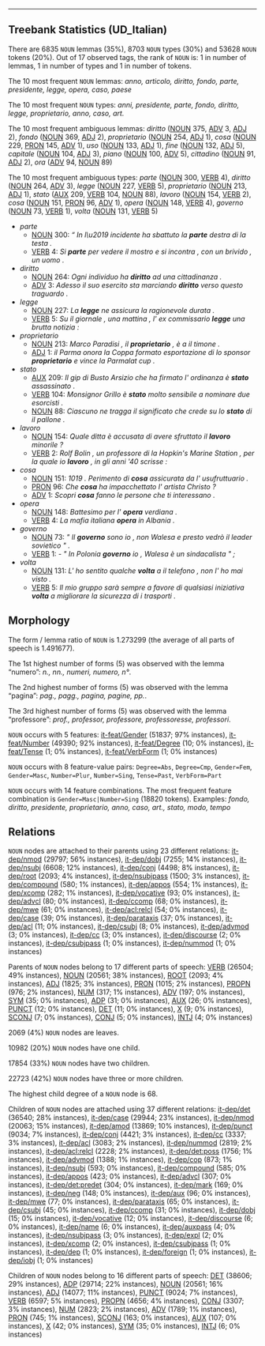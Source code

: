 

--------------------------------------------------------------------------------

## Treebank Statistics (UD_Italian)

There are 6835 `NOUN` lemmas (35%), 8703 `NOUN` types (30%) and 53628 `NOUN` tokens (20%).
Out of 17 observed tags, the rank of `NOUN` is: 1 in number of lemmas, 1 in number of types and 1 in number of tokens.

The 10 most frequent `NOUN` lemmas: <em>anno, articolo, diritto, fondo, parte, presidente, legge, opera, caso, paese</em>

The 10 most frequent `NOUN` types:  <em>anni, presidente, parte, fondo, diritto, legge, proprietario, anno, caso, art.</em>

The 10 most frequent ambiguous lemmas: <em>diritto</em> ([NOUN]() 375, [ADV]() 3, [ADJ]() 2), <em>fondo</em> ([NOUN]() 369, [ADJ]() 2), <em>proprietario</em> ([NOUN]() 254, [ADJ]() 1), <em>cosa</em> ([NOUN]() 229, [PRON]() 145, [ADV]() 1), <em>uso</em> ([NOUN]() 133, [ADJ]() 1), <em>fine</em> ([NOUN]() 132, [ADJ]() 5), <em>capitale</em> ([NOUN]() 104, [ADJ]() 3), <em>piano</em> ([NOUN]() 100, [ADV]() 5), <em>cittadino</em> ([NOUN]() 91, [ADJ]() 2), <em>ora</em> ([ADV]() 94, [NOUN]() 89)

The 10 most frequent ambiguous types:  <em>parte</em> ([NOUN]() 300, [VERB]() 4), <em>diritto</em> ([NOUN]() 264, [ADV]() 3), <em>legge</em> ([NOUN]() 227, [VERB]() 5), <em>proprietario</em> ([NOUN]() 213, [ADJ]() 1), <em>stato</em> ([AUX]() 209, [VERB]() 104, [NOUN]() 88), <em>lavoro</em> ([NOUN]() 154, [VERB]() 2), <em>cosa</em> ([NOUN]() 151, [PRON]() 96, [ADV]() 1), <em>opera</em> ([NOUN]() 148, [VERB]() 4), <em>governo</em> ([NOUN]() 73, [VERB]() 1), <em>volta</em> ([NOUN]() 131, [VERB]() 5)


* <em>parte</em>
  * [NOUN]() 300: <em>“ In l\u2019 incidente ha sbattuto la <b>parte</b> destra di la testa .</em>
  * [VERB]() 4: <em>Si <b>parte</b> per vedere il mostro e si incontra , con un brivido , un uomo .</em>
* <em>diritto</em>
  * [NOUN]() 264: <em>Ogni individuo ha <b>diritto</b> ad una cittadinanza .</em>
  * [ADV]() 3: <em>Adesso il suo esercito sta marciando <b>diritto</b> verso questo traguardo .</em>
* <em>legge</em>
  * [NOUN]() 227: <em>La <b>legge</b> ne assicura la ragionevole durata .</em>
  * [VERB]() 5: <em>Su il giornale , una mattina , l' ex commissario <b>legge</b> una brutta notizia :</em>
* <em>proprietario</em>
  * [NOUN]() 213: <em>Marco Paradisi , il <b>proprietario</b> , è a il timone .</em>
  * [ADJ]() 1: <em>il Parma onora la Coppa formato esportazione di lo sponsor <b>proprietario</b> e vince la Parmalat cup .</em>
* <em>stato</em>
  * [AUX]() 209: <em>Il gip di Busto Arsizio che ha firmato l' ordinanza è <b>stato</b> assassinato .</em>
  * [VERB]() 104: <em>Monsignor Grillo è <b>stato</b> molto sensibile a nominare due esorcisti .</em>
  * [NOUN]() 88: <em>Ciascuno ne tragga il significato che crede su lo <b>stato</b> di il pallone .</em>
* <em>lavoro</em>
  * [NOUN]() 154: <em>Quale ditta è accusata di avere sfruttato il <b>lavoro</b> minorile ?</em>
  * [VERB]() 2: <em>Rolf Bolin , un professore di la Hopkin's Marine Station , per la quale io <b>lavoro</b> , in gli anni '40 scrisse :</em>
* <em>cosa</em>
  * [NOUN]() 151: <em>1019 . Perimento di <b>cosa</b> assicurata da l' usufruttuario .</em>
  * [PRON]() 96: <em>Che <b>cosa</b> ha impacchettato l' artista Christo ?</em>
  * [ADV]() 1: <em>Scopri <b>cosa</b> fanno le persone che ti interessano .</em>
* <em>opera</em>
  * [NOUN]() 148: <em>Battesimo per l' <b>opera</b> verdiana .</em>
  * [VERB]() 4: <em>La mafia italiana <b>opera</b> in Albania .</em>
* <em>governo</em>
  * [NOUN]() 73: <em>" Il <b>governo</b> sono io , non Walesa e presto vedrò il leader sovietico " .</em>
  * [VERB]() 1: <em>- " In Polonia <b>governo</b> io , Walesa è un sindacalista " ;</em>
* <em>volta</em>
  * [NOUN]() 131: <em>L' ho sentito qualche <b>volta</b> a il telefono , non l' ho mai visto .</em>
  * [VERB]() 5: <em>Il mio gruppo sarà sempre a favore di qualsiasi iniziativa <b>volta</b> a migliorare la sicurezza di i trasporti .</em>

## Morphology

The form / lemma ratio of `NOUN` is 1.273299 (the average of all parts of speech is 1.491677).

The 1st highest number of forms (5) was observed with the lemma “numero”: <em>n., nn., numeri, numero, n°</em>.

The 2nd highest number of forms (5) was observed with the lemma “pagina”: <em>pag., pagg., pagina, pagine, pp.</em>.

The 3rd highest number of forms (5) was observed with the lemma “professore”: <em>prof., professor, professore, professoresse, professori</em>.

`NOUN` occurs with 5 features: [it-feat/Gender]() (51837; 97% instances), [it-feat/Number]() (49390; 92% instances), [it-feat/Degree]() (10; 0% instances), [it-feat/Tense]() (1; 0% instances), [it-feat/VerbForm]() (1; 0% instances)

`NOUN` occurs with 8 feature-value pairs: `Degree=Abs`, `Degree=Cmp`, `Gender=Fem`, `Gender=Masc`, `Number=Plur`, `Number=Sing`, `Tense=Past`, `VerbForm=Part`

`NOUN` occurs with 14 feature combinations.
The most frequent feature combination is `Gender=Masc|Number=Sing` (18820 tokens).
Examples: <em>fondo, diritto, presidente, proprietario, anno, caso, art., stato, modo, tempo</em>


## Relations

`NOUN` nodes are attached to their parents using 23 different relations: [it-dep/nmod]() (29797; 56% instances), [it-dep/dobj]() (7255; 14% instances), [it-dep/nsubj]() (6608; 12% instances), [it-dep/conj]() (4498; 8% instances), [it-dep/root]() (2093; 4% instances), [it-dep/nsubjpass]() (1500; 3% instances), [it-dep/compound]() (580; 1% instances), [it-dep/appos]() (554; 1% instances), [it-dep/xcomp]() (282; 1% instances), [it-dep/vocative]() (93; 0% instances), [it-dep/advcl]() (80; 0% instances), [it-dep/ccomp]() (68; 0% instances), [it-dep/mwe]() (61; 0% instances), [it-dep/acl:relcl]() (54; 0% instances), [it-dep/case]() (39; 0% instances), [it-dep/parataxis]() (37; 0% instances), [it-dep/acl]() (11; 0% instances), [it-dep/csubj]() (8; 0% instances), [it-dep/advmod]() (3; 0% instances), [it-dep/cc]() (3; 0% instances), [it-dep/discourse]() (2; 0% instances), [it-dep/csubjpass]() (1; 0% instances), [it-dep/nummod]() (1; 0% instances)

Parents of `NOUN` nodes belong to 17 different parts of speech: [VERB]() (26504; 49% instances), [NOUN]() (20561; 38% instances), [ROOT]() (2093; 4% instances), [ADJ]() (1825; 3% instances), [PRON]() (1015; 2% instances), [PROPN]() (976; 2% instances), [NUM]() (317; 1% instances), [ADV]() (197; 0% instances), [SYM]() (35; 0% instances), [ADP]() (31; 0% instances), [AUX]() (26; 0% instances), [PUNCT]() (12; 0% instances), [DET]() (11; 0% instances), [X]() (9; 0% instances), [SCONJ]() (7; 0% instances), [CONJ]() (5; 0% instances), [INTJ]() (4; 0% instances)

2069 (4%) `NOUN` nodes are leaves.

10982 (20%) `NOUN` nodes have one child.

17854 (33%) `NOUN` nodes have two children.

22723 (42%) `NOUN` nodes have three or more children.

The highest child degree of a `NOUN` node is 68.

Children of `NOUN` nodes are attached using 37 different relations: [it-dep/det]() (36540; 28% instances), [it-dep/case]() (29944; 23% instances), [it-dep/nmod]() (20063; 15% instances), [it-dep/amod]() (13869; 10% instances), [it-dep/punct]() (9034; 7% instances), [it-dep/conj]() (4421; 3% instances), [it-dep/cc]() (3337; 3% instances), [it-dep/acl]() (3083; 2% instances), [it-dep/nummod]() (2819; 2% instances), [it-dep/acl:relcl]() (2228; 2% instances), [it-dep/det:poss]() (1756; 1% instances), [it-dep/advmod]() (1388; 1% instances), [it-dep/cop]() (873; 1% instances), [it-dep/nsubj]() (593; 0% instances), [it-dep/compound]() (585; 0% instances), [it-dep/appos]() (423; 0% instances), [it-dep/advcl]() (307; 0% instances), [it-dep/det:predet]() (304; 0% instances), [it-dep/mark]() (169; 0% instances), [it-dep/neg]() (148; 0% instances), [it-dep/aux]() (96; 0% instances), [it-dep/mwe]() (77; 0% instances), [it-dep/parataxis]() (65; 0% instances), [it-dep/csubj]() (45; 0% instances), [it-dep/ccomp]() (31; 0% instances), [it-dep/dobj]() (15; 0% instances), [it-dep/vocative]() (12; 0% instances), [it-dep/discourse]() (6; 0% instances), [it-dep/name]() (6; 0% instances), [it-dep/auxpass]() (4; 0% instances), [it-dep/nsubjpass]() (3; 0% instances), [it-dep/expl]() (2; 0% instances), [it-dep/xcomp]() (2; 0% instances), [it-dep/csubjpass]() (1; 0% instances), [it-dep/dep]() (1; 0% instances), [it-dep/foreign]() (1; 0% instances), [it-dep/iobj]() (1; 0% instances)

Children of `NOUN` nodes belong to 16 different parts of speech: [DET]() (38606; 29% instances), [ADP]() (29714; 22% instances), [NOUN]() (20561; 16% instances), [ADJ]() (14077; 11% instances), [PUNCT]() (9024; 7% instances), [VERB]() (6597; 5% instances), [PROPN]() (4656; 4% instances), [CONJ]() (3307; 3% instances), [NUM]() (2823; 2% instances), [ADV]() (1789; 1% instances), [PRON]() (745; 1% instances), [SCONJ]() (163; 0% instances), [AUX]() (107; 0% instances), [X]() (42; 0% instances), [SYM]() (35; 0% instances), [INTJ]() (6; 0% instances)

